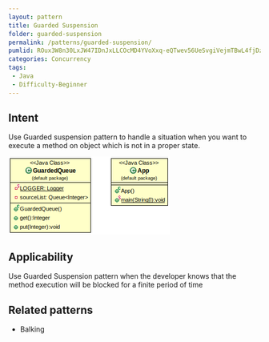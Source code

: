 ```yaml
---
layout: pattern
title: Guarded Suspension
folder: guarded-suspension
permalink: /patterns/guarded-suspension/
pumlid: ROux3W8n30LxJW47IDnJxLLCOcMD4YVoXxq-eQTwev56UeSvgiVejmTBwL4fjDzFzsLF0CKhD_OpNc6aPOgJU2vp0FUuSAVmnW-cIiPDqa9tKZ4OQ1kW1MgbcYniaHXF0VBoH-VGaTVlnK5Iztu1
categories: Concurrency
tags:
 - Java
 - Difficulty-Beginner
---
```


## Intent
Use Guarded suspension pattern to handle a situation when you want to execute a method on object which is not in a proper state.

![Guarded Suspension diagram](etc/guarded-suspension.png)

## Applicability
Use Guarded Suspension pattern when the developer knows that the method execution will be blocked for a finite period of time

## Related patterns
* Balking 
